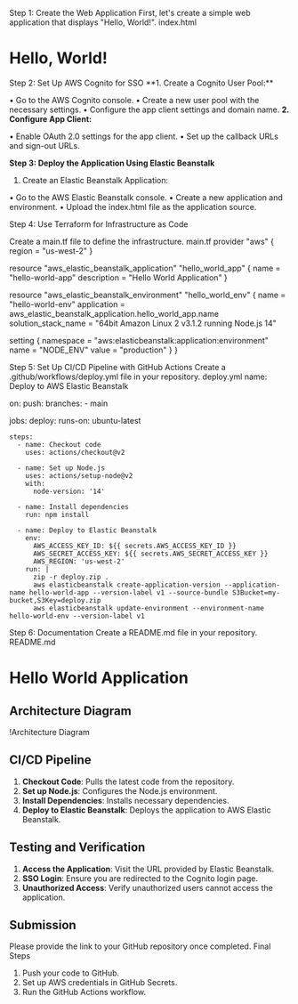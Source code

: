 Step 1: Create the Web Application
First, let's create a simple web application that displays "Hello, World!".
index.html
<!DOCTYPE html>
<html>
<head>
    <title>Hello World App</title>
</head>
<body>
    <h1>Hello, World!</h1>
</body>
</html>
Step 2: Set Up AWS Cognito for SSO
**1.	Create a Cognito User Pool:**

•	Go to the AWS Cognito console.
•	Create a new user pool with the necessary settings.
•	Configure the app client settings and domain name.
**2.	Configure App Client:**

•	Enable OAuth 2.0 settings for the app client.
•	Set up the callback URLs and sign-out URLs.

**Step 3: Deploy the Application Using Elastic Beanstalk**

1.	Create an Elastic Beanstalk Application:

•	Go to the AWS Elastic Beanstalk console.
•	Create a new application and environment.
•	Upload the index.html file as the application source.

Step 4: Use Terraform for Infrastructure as Code

Create a main.tf file to define the infrastructure.
main.tf
provider "aws" {
  region = "us-west-2"
}

resource "aws_elastic_beanstalk_application" "hello_world_app" {
  name        = "hello-world-app"
  description = "Hello World Application"
}

resource "aws_elastic_beanstalk_environment" "hello_world_env" {
  name                = "hello-world-env"
  application         = aws_elastic_beanstalk_application.hello_world_app.name
  solution_stack_name = "64bit Amazon Linux 2 v3.1.2 running Node.js 14"
  
  setting {
    namespace = "aws:elasticbeanstalk:application:environment"
    name      = "NODE_ENV"
    value     = "production"
  }
}

Step 5: Set Up CI/CD Pipeline with GitHub Actions
Create a .github/workflows/deploy.yml file in your repository.
deploy.yml
name: Deploy to AWS Elastic Beanstalk

on:
  push:
    branches:
      - main

jobs:
  deploy:
    runs-on: ubuntu-latest

    steps:
      - name: Checkout code
        uses: actions/checkout@v2

      - name: Set up Node.js
        uses: actions/setup-node@v2
        with:
          node-version: '14'

      - name: Install dependencies
        run: npm install

      - name: Deploy to Elastic Beanstalk
        env:
          AWS_ACCESS_KEY_ID: ${{ secrets.AWS_ACCESS_KEY_ID }}
          AWS_SECRET_ACCESS_KEY: ${{ secrets.AWS_SECRET_ACCESS_KEY }}
          AWS_REGION: 'us-west-2'
        run: |
          zip -r deploy.zip .
          aws elasticbeanstalk create-application-version --application-name hello-world-app --version-label v1 --source-bundle S3Bucket=my-bucket,S3Key=deploy.zip
          aws elasticbeanstalk update-environment --environment-name hello-world-env --version-label v1

Step 6: Documentation
Create a README.md file in your repository.
README.md
# Hello World Application

## Architecture Diagram
!Architecture Diagram

## CI/CD Pipeline
1. **Checkout Code**: Pulls the latest code from the repository.
2. **Set up Node.js**: Configures the Node.js environment.
3. **Install Dependencies**: Installs necessary dependencies.
4. **Deploy to Elastic Beanstalk**: Deploys the application to AWS Elastic Beanstalk.

## Testing and Verification
1. **Access the Application**: Visit the URL provided by Elastic Beanstalk.
2. **SSO Login**: Ensure you are redirected to the Cognito login page.
3. **Unauthorized Access**: Verify unauthorized users cannot access the application.

## Submission
Please provide the link to your GitHub repository once completed.
Final Steps
1.	Push your code to GitHub.
2.	Set up AWS credentials in GitHub Secrets.
3.	Run the GitHub Actions workflow.
